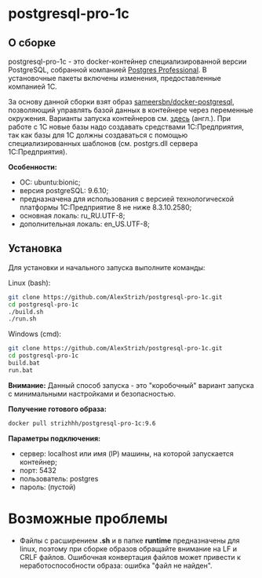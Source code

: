 # postgresql-pro-1c

## О сборке
postgresql-pro-1c - это docker-контейнер специализированной версии PostgreSQL, собранной компанией [Postgres Professional](https://postgrespro.ru/products/1c_build). В установочные пакеты включены изменения, предоставленные компанией 1C.

За основу данной сборки взят образ [sameersbn/docker-postgresql](https://github.com/sameersbn/docker-postgresql), позволяющий управлять базой данных в контейнере через переменные окружения. Варианты запуска контейнеров см. [здесь](https://github.com/sameersbn/docker-postgresql) (англ.). При работе с 1С новые базы надо создавать средствами 1С:Предприятия, так как базы для 1С должны создаваться с помощью специализированных шаблонов (см. postgrs.dll сервера 1С:Предприятия).

__Особенности:__
- ОС: ubuntu:bionic;
- версия postgreSQL: 9.6.10;
- предназначена для использования с версией технологической платформы 1С:Предприятие 8 не ниже 8.3.10.2580;
- основная локаль: ru_RU.UTF-8;
- дополнительная локаль: en_US.UTF-8;

## Установка

Для установки и начального запуска выполните команды:

Linux (bash):
```bash
git clone https://github.com/AlexStrizh/postgresql-pro-1c.git
cd postgresql-pro-1c
./build.sh
./run.sh
```

Windows (cmd):
```bash
git clone https://github.com/AlexStrizh/postgresql-pro-1c.git
cd postgresql-pro-1c
build.bat
run.bat
```
**Внимание:** Данный способ запуска - это "коробочный" вариант запуска с минимальными настройками и безопасностью.

**Получение готового образа:**

```bash
docker pull strizhhh/postgresql-pro-1c:9.6
```

**Параметры подключения:**
- сервер: localhost или имя (IP) машины, на которой запускается контейнер;
- порт: 5432
- пользователь: postgres
- пароль: (пустой)

# Возможные проблемы

- Файлы с расширением **.sh** и в папке **runtime** предназначены для linux, поэтому при сборке образов обращайте внимание на LF и CRLF файлов. Ошибочная конвертация файлов может привести к неработоспособности образа: ошибка "файл не найден".